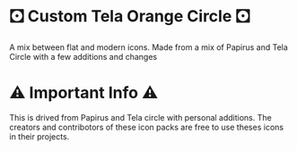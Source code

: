 # 🖸 Custom Tela Orange Circle  🖸

A mix between flat and modern icons. Made from a mix of Papirus and Tela Circle with a few additions and changes

# ⚠️ Important Info ⚠️

This is drived from Papirus and Tela circle with personal additions. The creators and contribotors of these icon packs are free to use theses icons in their projects.
